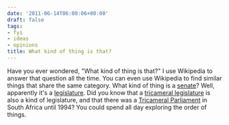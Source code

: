 ```yaml
---
date: '2011-06-14T06:00:06+00:00'
draft: false
tags:
- fyi
- ideas
- opinions
title: What kind of thing is that?
---
```


Have you ever wondered, "What kind of thing is that?" I use Wikipedia to answer that question all the time. You can even use Wikipedia to find similar things that share the same category. What kind of thing is a [senate](http://en.wikipedia.org/wiki/Senate)? Well, apparently it's a [legislature](http://en.wikipedia.org/wiki/Category:Legislatures). Did you know that a [tricameral legislature](http://en.wikipedia.org/wiki/Category:Tricameral_legislatures) is also a kind of legislature, and that there was a [Tricameral Parliament](http://en.wikipedia.org/wiki/Tricameral_Parliament) in South Africa until 1994? You could spend all day exploring the order of things.

